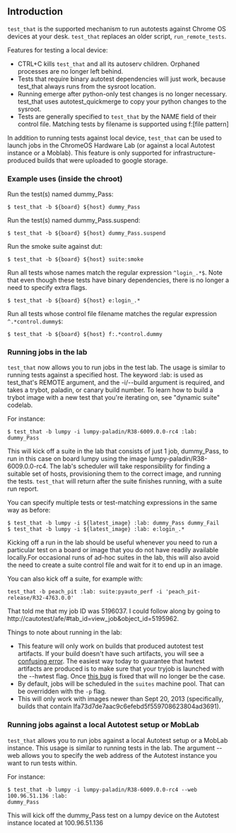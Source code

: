 ## Introduction

`test_that` is the supported mechanism to run autotests against Chrome OS
devices at your desk.  `test_that` replaces an older script, `run_remote_tests`.

Features for testing a local device:
  - CTRL+C kills `test_that` and all its autoserv children. Orphaned processes
    are no longer left behind.
  - Tests that require binary autotest dependencies will just work, because
    test_that always runs from the sysroot location.
  - Running emerge after python-only test changes is no longer necessary.
    test_that uses autotest_quickmerge to copy your python changes to the
    sysroot.
  - Tests are generally specified to `test_that` by the NAME field of their
    control file. Matching tests by filename is supported using f:[file
    pattern]

In addition to running tests against local device, `test_that` can be used to
launch jobs in the ChromeOS Hardware Lab (or against a local Autotest instance
or a Moblab). This feature is only supported for infrastructure-produced builds
that were uploaded to google storage.

### Example uses (inside the chroot)

Run the test(s) named dummy\_Pass:

```
$ test_that -b ${board} ${host} dummy_Pass
```

Run the test(s) named dummy\_Pass.suspend:

```
$ test_that -b ${board} ${host} dummy_Pass.suspend
```

Run the smoke suite against dut:

```
$ test_that -b ${board} ${host} suite:smoke
```

Run all tests whose names match the regular expression `^login_.*$`. Note that
even though these tests have binary dependencies, there is no longer a need to
specify extra flags.

```
$ test_that -b ${board} ${host} e:login_.*
```

Run all tests whose control file filename matches the regular expression
`^.*control.dummy$`:

```
$ test_that -b ${board} ${host} f:.*control.dummy
```

### Running jobs in the lab

`test_that` now allows you to run jobs in the test lab. The usage is similar to
running tests against a specified host. The keyword :lab: is used as
test\_that's REMOTE argument, and the -i/--build argument is required, and takes
a trybot, paladin, or canary build number. To learn how to build a trybot image
with a new test that you're iterating on, see "dynamic suite" codelab.

For instance:

```
$ test_that -b lumpy -i lumpy-paladin/R38-6009.0.0-rc4 :lab: dummy_Pass
```

This will kick off a suite in the lab that consists of just 1 job, dummy\_Pass,
to run in this case on board lumpy using the image
lumpy-paladin/R38-6009.0.0-rc4. The lab's scheduler will take responsibility
for finding a suitable set of hosts, provisioning them to the correct image,
and running the tests. `test_that` will return after the suite finishes running,
with a suite run report.

You can specify multiple tests or test-matching expressions in the same way as
before:

```
$ test_that -b lumpy -i ${latest_image} :lab: dummy_Pass dummy_Fail
$ test_that -b lumpy -i ${latest_image} :lab: e:login_.*
```

Kicking off a run in the lab should be useful whenever you need to run a
particular test on a board or image that you do not have readily available
locally.For occasional runs of ad-hoc suites in the lab, this will also avoid
the need to create a suite control file and wait for it to end up in an image.

You can also kick off a suite, for example with:

```
test_that -b peach_pit :lab: suite:pyauto_perf -i 'peach_pit-release/R32-4763.0.0'
```

That told me that my job ID was 5196037. I could follow along by going to
http://cautotest/afe/#tab_id=view_job&object_id=5195962.

Things to note about running in the lab:

 - This feature will only work on builds that produced autotest test artifacts.
   If your build doesn't have such artifacts, you will see a
   [confusing error](crbug.com/354556). The easiest way today to guarantee
   that hwtest artifacts are produced is to make sure that your tryjob
   is launched with the --hwtest flag. Once [this bug](crbug.com/299838) is
   fixed that will no longer be the case.
 - By default, jobs will be scheduled in the `suites` machine pool. That can be
   overridden with the `-p` flag.
 - This will only work with images newer than Sept 20, 2013 (specifically, builds
   that contain Ifa73d7de7aac9c6efebd5f559708623804ad3691).


### Running jobs against a local Autotest setup or MobLab

`test_that` allows you to run jobs against a local Autotest setup or a
MobLab instance. This usage is similar to running tests in the lab. The argument
--web allows you to specify the web address of the Autotest instance you want to
run tests within.

For instance:
```
$ test_that -b lumpy -i lumpy-paladin/R38-6009.0.0-rc4 --web 100.96.51.136 :lab:
dummy_Pass
```

This will kick off the dummy_Pass test on a lumpy device on the Autotest
instance located at 100.96.51.136
